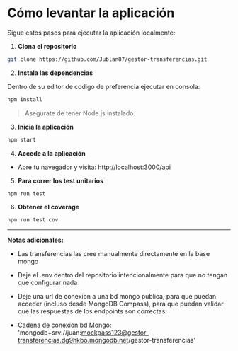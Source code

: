 # Cómo levantar la aplicación

Sigue estos pasos para ejecutar la aplicación localmente:

1. **Clona el repositorio**

```bash
git clone https://github.com/Jublan87/gestor-transferencias.git
```

2. **Instala las dependencias**

Dentro de su editor de codigo de preferencia ejecutar en consola:

```bash
npm install
```

> Asegurate de tener Node.js instalado.

3. **Inicia la aplicación**

```bash
npm start
```

4. **Accede a la aplicación**

- Abre tu navegador y visita: http://localhost:3000/api

5. **Para correr los test unitarios**

```bash
npm run test
```

6. **Obtener el coverage**

```bash
npm run test:cov
```

---

**Notas adicionales:**

- Las transferencias las cree manualmente directamente en la base mongo
- Deje el .env dentro del repositorio intencionalmente para que no tengan que configurar nada
- Deje una url de conexion a una bd mongo publica, para que puedan acceder (incluso desde MongoDB Compass), para que puedan validar que las respuestas de los endpoints son correctas.

- Cadena de conexion bd Mongo: 'mongodb+srv://juan:mockpass123@gestor-transferencias.dg9hkbo.mongodb.net/gestor-transferencias'
